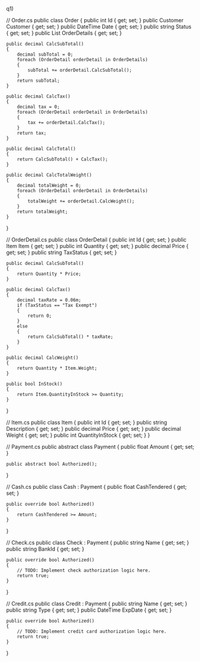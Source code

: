 q1)


// Order.cs
public class Order
{
    public int Id { get; set; }
    public Customer Customer { get; set; }
    public DateTime Date { get; set; }
    public string Status { get; set; }
    public List<OrderDetail> OrderDetails { get; set; }

    public decimal CalcSubTotal()
    {
        decimal subTotal = 0;
        foreach (OrderDetail orderDetail in OrderDetails)
        {
            subTotal += orderDetail.CalcSubTotal();
        }
        return subTotal;
    }

    public decimal CalcTax()
    {
        decimal tax = 0;
        foreach (OrderDetail orderDetail in OrderDetails)
        {
            tax += orderDetail.CalcTax();
        }
        return tax;
    }

    public decimal CalcTotal()
    {
        return CalcSubTotal() + CalcTax();
    }

    public decimal CalcTotalWeight()
    {
        decimal totalWeight = 0;
        foreach (OrderDetail orderDetail in OrderDetails)
        {
            totalWeight += orderDetail.CalcWeight();
        }
        return totalWeight;
    }
}

// OrderDetail.cs
public class OrderDetail
{
    public int Id { get; set; }
    public Item Item { get; set; }
    public int Quantity { get; set; }
    public decimal Price { get; set; }
    public string TaxStatus { get; set; }

    public decimal CalcSubTotal()
    {
        return Quantity * Price;
    }

    public decimal CalcTax()
    {
        decimal taxRate = 0.06m;
        if (TaxStatus == "Tax Exempt")
        {
            return 0;
        }
        else
        {
            return CalcSubTotal() * taxRate;
        }
    }

    public decimal CalcWeight()
    {
        return Quantity * Item.Weight;
    }

    public bool InStock()
    {
        return Item.QuantityInStock >= Quantity;
    }
}

// Item.cs
public class Item
{
    public int Id { get; set; }
    public string Description { get; set; }
    public decimal Price { get; set; }
    public decimal Weight { get; set; }
    public int QuantityInStock { get; set; }
}

// Payment.cs
public abstract class Payment
{
    public float Amount { get; set; }

    public abstract bool Authorized();
}

// Cash.cs
public class Cash : Payment
{
    public float CashTendered { get; set; }

    public override bool Authorized()
    {
        return CashTendered >= Amount;
    }
}

// Check.cs
public class Check : Payment
{
    public string Name { get; set; }
    public string BankId { get; set; }

    public override bool Authorized()
    {
        // TODO: Implement check authorization logic here.
        return true;
    }
}

// Credit.cs
public class Credit : Payment
{
    public string Name { get; set; }
    public string Type { get; set; }
    public DateTime ExpDate { get; set; }

    public override bool Authorized()
    {
        // TODO: Implement credit card authorization logic here.
        return true;
    }
}
